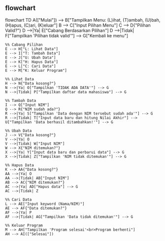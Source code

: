 ## flowchart
flowchart TD
    A(["Mulai"]) --> B["Tampilkan Menu: (L)ihat, (T)ambah, (U)bah, (H)apus, (C)ari, (K)eluar"]
    B --> C["Input Pilihan Menu"]
    C --> D{"Pilihan Valid?"}
    D -->|Ya| E["Cabang Berdasarkan Pilihan"]
    D -->|Tidak| F["Tampilkan 'Pilihan tidak valid'"] --> G["Kembali ke menu"]

    %% Cabang Pilihan
    E --> H["L: Lihat Data"]
    E --> I["T: Tambah Data"]
    E --> J["U: Ubah Data"]
    E --> K["H: Hapus Data"]
    E --> L["C: Cari Data"]
    E --> M["K: Keluar Program"]

    %% Lihat Data
    H --> N{"Data kosong?"}
    N -->|Ya| O["Tampilkan 'TIDAK ADA DATA'"] --> G
    N -->|Tidak| P["Tampilkan daftar data mahasiswa"] --> G

    %% Tambah Data
    I --> Q["Input NIM"]
    Q --> R{"NIM sudah ada?"}
    R -->|Ya| S["Tampilkan 'Data dengan NIM tersebut sudah ada'"] --> G
    R -->|Tidak| T["Input data baru dan hitung Nilai Akhir"] --> U["Tampilkan 'Data berhasil ditambahkan!'"] --> G

    %% Ubah Data
    J --> V{"Data kosong?"}
    V -->|Ya| O
    V -->|Tidak| W["Input NIM"]
    W --> X{"NIM ditemukan?"}
    X -->|Ya| Y["Input data baru dan perbarui data"] --> G
    X -->|Tidak| Z["Tampilkan 'NIM tidak ditemukan'"] --> G

    %% Hapus Data
    K --> AA{"Data kosong?"}
    AA -->|Ya| O
    AA -->|Tidak| AB["Input NIM"]
    AB --> AC{"NIM ditemukan?"}
    AC -->|Ya| AD["Hapus data"] --> G
    AC -->|Tidak| Z

    %% Cari Data
    L --> AE["Input keyword (Nama/NIM)"]
    AE --> AF{"Data ditemukan?"}
    AF -->|Ya| P
    AF -->|Tidak| AG["Tampilkan 'Data tidak ditemukan'"] --> G

    %% Keluar Program
    M --> AH["Tampilkan 'Program selesai'<br>Program berhenti"]
    AH --> AI(["Selesai"])

